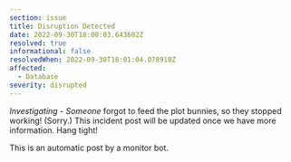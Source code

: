 ```yaml
---
section: issue
title: Disruption Detected
date: 2022-09-30T18:00:03.643602Z
resolved: true
informational: false
resolvedWhen: 2022-09-30T18:01:04.078918Z
affected:
  - Database
severity: disrupted
---
```

*Investigating* - _Someone_ forgot to feed the plot bunnies, so they stopped working! (Sorry.) This incident post will be updated once we have more information. Hang tight!

This is an automatic post by a monitor bot.
        
